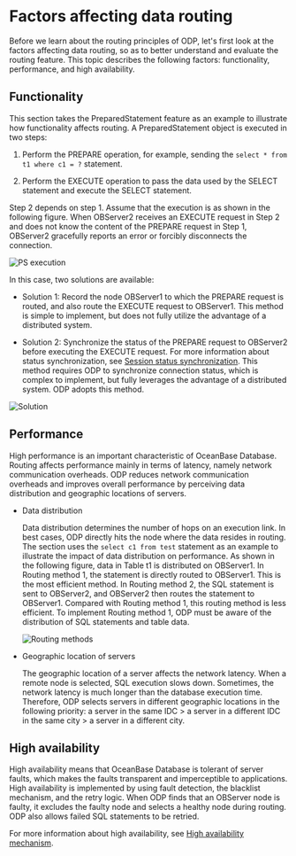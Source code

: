 # Factors affecting data routing

Before we learn about the routing principles of ODP, let's first look at the factors affecting data routing, so as to better understand and evaluate the routing feature. This topic describes the following factors: functionality, performance, and high availability.

## Functionality

This section takes the PreparedStatement feature as an example to illustrate how functionality affects routing. A PreparedStatement object is executed in two steps:

1. Perform the PREPARE operation, for example, sending the `select * from t1 where c1 = ?` statement.

2. Perform the EXECUTE operation to pass the data used by the SELECT statement and execute the SELECT statement.

Step 2 depends on step 1. Assume that the execution is as shown in the following figure. When OBServer2 receives an EXECUTE request in Step 2 and does not know the content of the PREPARE request in Step 1, OBServer2 gracefully reports an error or forcibly disconnects the connection.

![PS execution](https://obbusiness-private.oss-cn-shanghai.aliyuncs.com/doc/img/odp/V4.0.0/en-US/6.data-routing/1.influence-factor-01.png)

In this case, two solutions are available:

* Solution 1: Record the node OBServer1 to which the PREPARE request is routed, and also route the EXECUTE request to OBServer1. This method is simple to implement, but does not fully utilize the advantage of a distributed system.

* Solution 2: Synchronize the status of the PREPARE request to OBServer2 before executing the EXECUTE request. For more information about status synchronization, see [Session status synchronization](../500.connection-management/200.session-state-synchronization.md). This method requires ODP to synchronize connection status, which is complex to implement, but fully leverages the advantage of a distributed system. ODP adopts this method.

![Solution](https://obbusiness-private.oss-cn-shanghai.aliyuncs.com/doc/img/odp/V4.0.0/en-US/6.data-routing/1.influence-factor-02.png)

## Performance

High performance is an important characteristic of OceanBase Database. Routing affects performance mainly in terms of latency, namely network communication overheads. ODP reduces network communication overheads and improves overall performance by perceiving data distribution and geographic locations of servers.

* Data distribution

   Data distribution determines the number of hops on an execution link. In best cases, ODP directly hits the node where the data resides in routing. The section uses the `select c1 from test` statement as an example to illustrate the impact of data distribution on performance. As shown in the following figure, data in Table t1 is distributed on OBServer1. In Routing method 1, the statement is directly routed to OBServer1. This is the most efficient method. In Routing method 2, the SQL statement is sent to OBServer2, and OBServer2 then routes the statement to OBServer1. Compared with Routing method 1, this routing method is less efficient. To implement Routing method 1, ODP must be aware of the distribution of SQL statements and table data.

   ![Routing methods](https://obbusiness-private.oss-cn-shanghai.aliyuncs.com/doc/img/odp/V4.0.0/en-US/6.data-routing/1.influence-factor-03.png)

* Geographic location of servers

   The geographic location of a server affects the network latency. When a remote node is selected, SQL execution slows down. Sometimes, the network latency is much longer than the database execution time. Therefore, ODP selects servers in different geographic locations in the following priority: a server in the same IDC > a server in a different IDC in the same city > a server in a different city.

## High availability

High availability means that OceanBase Database is tolerant of server faults, which makes the faults transparent and imperceptible to applications. High availability is implemented by using fault detection, the blacklist mechanism, and the retry logic. When ODP finds that an OBServer node is faulty, it excludes the faulty node and selects a healthy node during routing. ODP also allows failed SQL statements to be retried.

For more information about high availability, see [High availability mechanism](../700.high-availability/100.overview.md).
